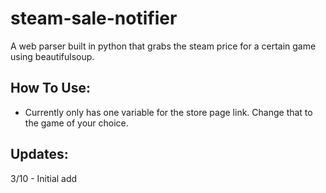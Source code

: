 # steam-sale-notifier
A web parser built in python that grabs the steam price for a certain game using beautifulsoup.

## How To Use:
- Currently only has one variable for the store page link. Change that to the game of your choice.

## Updates:
3/10 - Initial add
